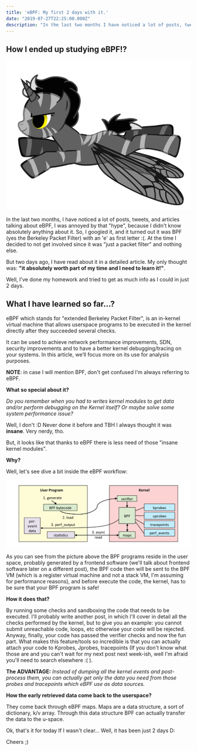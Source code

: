 ```yaml
---
title: 'eBPF: My first 2 days with it.'
date: "2019-07-27T22:25:00.000Z"
description: "In the last two months I have noticed a lot of posts, tweets and articles talking about eBPF, I was annoyed by that 'hype', because I didn't know absolutely anything about it.So, I googled it, and it turned out it was BPF (yes the Berkeley Packet Filter) with an 'e' as first letter :(. At the time I decided to not get involved, since it was 'just a packet filter' and nothing else. But..."
---
```

## How I ended up studying eBPF!?
!['ebpf_logo'](./ebpf_logo.png)

In the last two months, I have noticed a lot of posts, tweets, and articles talking about eBPF, I was annoyed by that "hype", because I didn't know absolutely anything about it.
So, I googled it, and it turned out it was BPF (yes the Berkeley Packet Filter) with an 'e' as first letter :(. At the time I decided to not get involved since it was "just a packet filter" and nothing else.

But two days ago, I have read about it in a detailed article. My only thought was: **"it absolutely worth part of my time and I need to learn it!"**.

Well, I've done my homework and tried to get as much info as I could in just 2 days.

## What I have learned so far...?

eBPF which stands for "extended Berkeley Packet Filter", is an in-kernel virtual machine that allows userspace programs to be executed in the kernel directly after they succeeded several checks.

It can be used to achieve network performance improvements, SDN, security improvements and to have a better kernel debugging/tracing on your systems.
In this article, we’ll focus more on its use for analysis purposes.

**NOTE**: in case I will mention BPF, don't get confused I'm always referring to eBPF.

**What so special about it?**

*Do you remember when you had to writes kernel modules to get data and/or perform debugging on the Kernel itself? Or maybe solve some system performance issue?*

Well, I don't :D Never done it before and TBH I always thought it was **insane**. Very nerdy, tho.

But, it looks like that thanks to eBPF there is less need of those "insane kernel modules".

**Why?**

Well, let's see dive a bit inside the eBPF workflow:

!['linux_ebpf_internals'](./linux_ebpf_internals.png)

As you can see from the picture above the BPF programs reside in the user space, probably generated by a frontend software (we'll talk about frontend software later on a different post), the BPF code then will be sent to the BPF VM (which is a register virtual machine and not a stack VM, I'm assuming for performance reasons), and before execute the code, the kernel, has to be sure that your BPF program is safe!

**How it does that?**

By running some checks and sandboxing the code that needs to be executed. I'll probably write another post, in which I'll cover in detail all the checks performed by the kernel, but to give you an example: you cannot submit unreachable code, loops, etc otherwise your code will be rejected.
Anyway, finally, your code has passed the verifier checks and now the fun part. What makes this feature/tools so incredible is that you can actually attach your code to Kprobes, Jprobes, tracepoints (If you don't know what those are and you can't wait for my next post next week-ish, well I'm afraid you'll need to search elsewhere :( ).

**The ADVANTAGE:**
*Instead of dumping all the kernel events and post-process them, you can actually get only the data you need from those probes and tracepoints which eBPF use as data sources.*

**How the early retrieved data come back to the userspace?**

They come back through eBPF maps.
Maps are a data structure, a sort of dictionary, k/v array. Through this data structure BPF can actually transfer the data to the u-space.

Ok, that's it for today If I wasn't clear... Well, it has been just 2 days D:

Cheers ;)